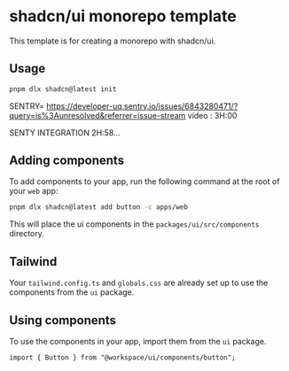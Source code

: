 # shadcn/ui monorepo template

This template is for creating a monorepo with shadcn/ui.

## Usage

```bash
pnpm dlx shadcn@latest init
```
SENTRY= https://developer-uq.sentry.io/issues/6843280471/?query=is%3Aunresolved&referrer=issue-stream
video : 3H:00

SENTY INTEGRATION 2H:58...

## Adding components

To add components to your app, run the following command at the root of your `web` app:

```bash
pnpm dlx shadcn@latest add button -c apps/web
```

This will place the ui components in the `packages/ui/src/components` directory.

## Tailwind

Your `tailwind.config.ts` and `globals.css` are already set up to use the components from the `ui` package.

## Using components

To use the components in your app, import them from the `ui` package.

```tsx
import { Button } from "@workspace/ui/components/button";
```
